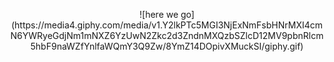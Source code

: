 ﻿<p align="center">![here we go](https://media4.giphy.com/media/v1.Y2lkPTc5MGI3NjExNmFsbHNrMXI4cmN6YWRyeGdjNm1mNXZ6YzUwN2Zkc2d3ZndnMXQzbSZlcD12MV9pbnRlcm5hbF9naWZfYnlfaWQmY3Q9Zw/8YmZ14DOpivXMuckSI/giphy.gif)</p>
